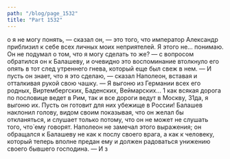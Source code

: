 ```yaml
---
path: "/blog/page_1532"
title: "Part 1532"
---
```


о я не могу понять, — сказал он, — это того, что император Александр приблизил к себе всех личных моих неприятелей. Я этого не... понимаю. Он не подумал о том, что я могу сделать то же? — с вопросом обратился он к Балашеву, и очевидно это воспоминание втолкнуло его опять в тот след утреннего гнева, который еще был свеж в нем.
— И пусть он знает, что я это сделаю, — сказал Наполеон, вставая и отталкивая рукой свою чашку. — Я выгоню из Германии всех его родных, Виртембергских, Баденских, Веймарских... 1 как всякая дорога по пословице ведет в Рим, так и все дороги ведут в Москву,
31да, я выгоню их. Пусть он готовит для них убежище в России!
Балашев наклонил голову, видом своим показывая, что он желал бы откланяться, и слушает только потому, что он не может не слушать того, что̀ ему говорят. Наполеон не замечал этого выражения; он обращался к Балашеву не как к послу своего врага, а как к человеку, который теперь вполне предан ему и должен радоваться унижению своего бывшего господина.
— И з
